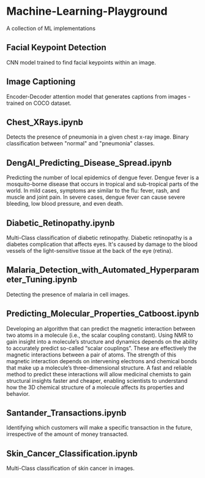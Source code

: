 # Machine-Learning-Playground
A collection of ML implementations

## Facial Keypoint Detection
CNN model trained to find facial keypoints within an image.

## Image Captioning
Encoder-Decoder attention model that generates captions from images - trained on COCO dataset.

## Chest_XRays.ipynb
Detects the presence of pneumonia in a given chest x-ray image. Binary classification between "normal" and "pneumonia" classes.

## DengAI_Predicting_Disease_Spread.ipynb
Predicting the number of local epidemics of dengue fever.
Dengue fever is a mosquito-borne disease that occurs in tropical and sub-tropical parts of the world. In mild cases, symptoms are similar to the flu: fever, rash, and muscle and joint pain. In severe cases, dengue fever can cause severe bleeding, low blood pressure, and even death.

## Diabetic_Retinopathy.ipynb
Multi-Class classification of diabetic retinopathy. Diabetic retinopathy is a diabetes complication that affects eyes. It's caused by damage to the blood vessels of the light-sensitive tissue at the back of the eye (retina). 

## Malaria_Detection_with_Automated_Hyperparameter_Tuning.ipynb
Detecting the presence of malaria in cell images.

## Predicting_Molecular_Properties_Catboost.ipynb
Developing an algorithm that can predict the magnetic interaction between two atoms in a molecule (i.e., the scalar coupling constant). Using NMR to gain insight into a molecule’s structure and dynamics depends on the ability to accurately predict so-called “scalar couplings”. These are effectively the magnetic interactions between a pair of atoms. The strength of this magnetic interaction depends on intervening electrons and chemical bonds that make up a molecule’s three-dimensional structure. A fast and reliable method to predict these interactions will allow medicinal chemists to gain structural insights faster and cheaper, enabling scientists to understand how the 3D chemical structure of a molecule affects its properties and behavior.

## Santander_Transactions.ipynb
Identifying which customers will make a specific transaction in the future, irrespective of the amount of money transacted.

## Skin_Cancer_Classification.ipynb
Multi-Class classification of skin cancer in images. 
